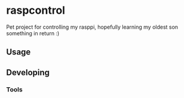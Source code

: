 

# raspcontrol
Pet project for controlling my rasppi, hopefully learning my oldest son something in return :)


## Usage



## Developing



### Tools


